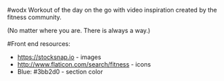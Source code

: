 #wodx
Workout of the day on the go with video inspiration created by the fitness community.

(No matter where you are. There is always a way.)

#Front end resources:
- https://stocksnap.io - images
- http://www.flaticon.com/search/fitness - icons
- Blue: #3bb2d0 - section color

